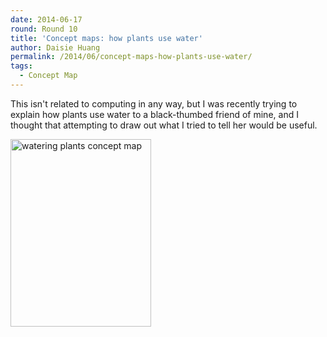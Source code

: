 ```yaml
---
date: 2014-06-17
round: Round 10
title: 'Concept maps: how plants use water'
author: Daisie Huang
permalink: /2014/06/concept-maps-how-plants-use-water/
tags:
  - Concept Map
---
```

This isn't related to computing in any way, but I was recently trying to explain how plants use water to a black-thumbed friend of mine, and I thought that attempting to draw out what I tried to tell her would be useful.

[<img class="alignnone size-medium wp-image-7732" alt="watering plants concept map" src="http://files.software-carpentry.org/training-course/2014/06/IMG_1992-225x300.jpg" width="225" height="300" />][1]

 [1]: http://files.software-carpentry.org/training-course/2014/06/IMG_1992.jpg
